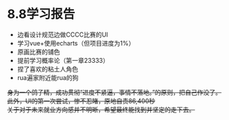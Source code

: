 # 8.8学习报告

  * 边看设计规范边做CCCC比赛的UI
  * 学习vue+使用echarts（但项目进度为1%）
  * 原画比赛的铺色
  * 提前学习概率论（第一章23333）
  * 捏了喜欢的粘土人角色
  * rua遍家附近能rua的狗

~~身为一个鸽子精，成功贯彻“进度不紧逼，事情不落地。”的原则，把自己作没了。~~</br>
~~此外，UI的第一次尝试，惨不忍睹，原地自责86,400秒~~</br>
~~关于对于未来就业方向感并不明晰，希望最终能找到并坚定的走下去。~~